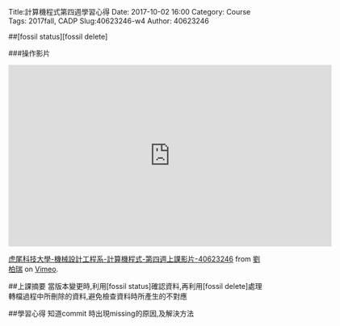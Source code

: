 Title:計算機程式第四週學習心得
Date: 2017-10-02 16:00
Category: Course
Tags: 2017fall, CADP
Slug:40623246-w4
Author: 40623246

##[fossil status][fossil delete]

<!-- PELICAN_END_SUMMARY -->

###操作影片
<iframe src="https://player.vimeo.com/video/241284211" width="640" height="360" frameborder="0" webkitallowfullscreen mozallowfullscreen allowfullscreen></iframe>
<p><a href="https://vimeo.com/241284211">虎尾科技大學-機械設計工程系-計算機程式-第四週上課影片-40623246</a> from <a href="https://vimeo.com/user73415643">劉柏瑞</a> on <a href="https://vimeo.com">Vimeo</a>.</p>
##上課摘要
當版本變更時,利用[fossil status]確認資料,再利用[fossil delete]處理轉檔過程中所刪除的資料,避免檢查資料時所產生的不對應


##學習心得
知道commit 時出現missing的原因,及解決方法